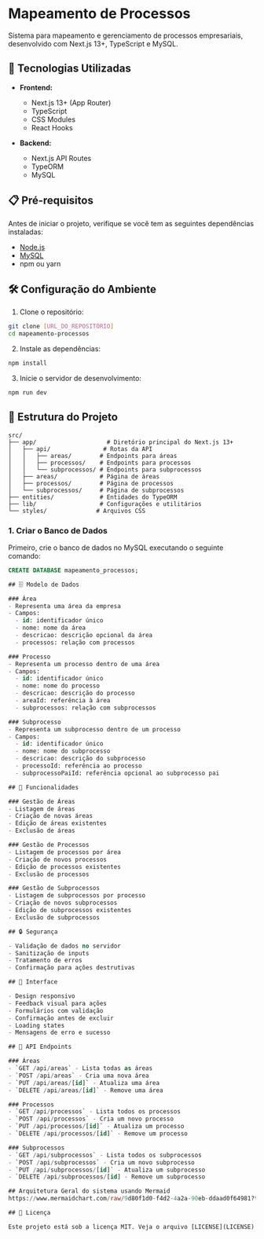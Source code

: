 # Mapeamento de Processos

Sistema para mapeamento e gerenciamento de processos empresariais, desenvolvido com Next.js 13+, TypeScript e MySQL.

## 🚀 Tecnologias Utilizadas

- **Frontend:**
  - Next.js 13+ (App Router)
  - TypeScript
  - CSS Modules
  - React Hooks

- **Backend:**
  - Next.js API Routes
  - TypeORM
  - MySQL

## 📋 Pré-requisitos
Antes de iniciar o projeto, verifique se você tem as seguintes dependências instaladas:

- [Node.js](https://nodejs.org/) 
- [MySQL](https://www.mysql.com/) 
- npm ou yarn

## 🛠️ Configuração do Ambiente

1. Clone o repositório:
```bash
git clone [URL_DO_REPOSITÓRIO]
cd mapeamento-processos
```

2. Instale as dependências:
```bash
npm install
```

3. Inicie o servidor de desenvolvimento:
```bash
npm run dev
```

## 📁 Estrutura do Projeto

```
src/
├── app/                    # Diretório principal do Next.js 13+
│   ├── api/               # Rotas da API
│   │   ├── areas/        # Endpoints para áreas
│   │   ├── processos/    # Endpoints para processos
│   │   └── subprocessos/ # Endpoints para subprocessos
│   ├── areas/            # Página de áreas
│   ├── processos/        # Página de processos
│   └── subprocessos/     # Página de subprocessos
├── entities/             # Entidades do TypeORM
├── lib/                  # Configurações e utilitários
└── styles/              # Arquivos CSS
```

### 1. Criar o Banco de Dados

Primeiro, crie o banco de dados no MySQL executando o seguinte comando:

```sql
CREATE DATABASE mapeamento_processos;

## 🗄️ Modelo de Dados

### Área
- Representa uma área da empresa
- Campos:
  - id: identificador único
  - nome: nome da área
  - descricao: descrição opcional da área
  - processos: relação com processos

### Processo
- Representa um processo dentro de uma área
- Campos:
  - id: identificador único
  - nome: nome do processo
  - descricao: descrição do processo
  - areaId: referência à área
  - subprocessos: relação com subprocessos

### Subprocesso
- Representa um subprocesso dentro de um processo
- Campos:
  - id: identificador único
  - nome: nome do subprocesso
  - descricao: descrição do subprocesso
  - processoId: referência ao processo
  - subprocessoPaiId: referência opcional ao subprocesso pai

## 🔄 Funcionalidades

### Gestão de Áreas
- Listagem de áreas
- Criação de novas áreas
- Edição de áreas existentes
- Exclusão de áreas

### Gestão de Processos
- Listagem de processos por área
- Criação de novos processos
- Edição de processos existentes
- Exclusão de processos

### Gestão de Subprocessos
- Listagem de subprocessos por processo
- Criação de novos subprocessos
- Edição de subprocessos existentes
- Exclusão de subprocessos

## 🔒 Segurança

- Validação de dados no servidor
- Sanitização de inputs
- Tratamento de erros
- Confirmação para ações destrutivas

## 🎨 Interface

- Design responsivo
- Feedback visual para ações
- Formulários com validação
- Confirmação antes de excluir
- Loading states
- Mensagens de erro e sucesso

## 📝 API Endpoints

### Áreas
- `GET /api/areas` - Lista todas as áreas
- `POST /api/areas` - Cria uma nova área
- `PUT /api/areas/[id]` - Atualiza uma área
- `DELETE /api/areas/[id]` - Remove uma área

### Processos
- `GET /api/processos` - Lista todos os processos
- `POST /api/processos` - Cria um novo processo
- `PUT /api/processos/[id]` - Atualiza um processo
- `DELETE /api/processos/[id]` - Remove um processo

### Subprocessos
- `GET /api/subprocessos` - Lista todos os subprocessos
- `POST /api/subprocessos` - Cria um novo subprocesso
- `PUT /api/subprocessos/[id]` - Atualiza um subprocesso
- `DELETE /api/subprocessos/[id] - Remove um subprocesso

## Arquitetura Geral do sistema usando Mermaid
https://www.mermaidchart.com/raw/9d80f1d0-f4d2-4a2a-90eb-ddaad0f64981?theme=light&version=v0.1&format=svg

## 📄 Licença

Este projeto está sob a licença MIT. Veja o arquivo [LICENSE](LICENSE) para mais detalhes.
